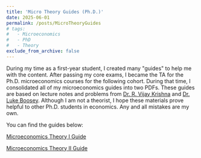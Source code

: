 ```yaml
---
title: 'Micro Theory Guides (Ph.D.)'
date: 2025-06-01
permalink: /posts/MicroTheoryGuides
# tags:
#   - Microeconomics
#   - PhD
#   - Theory
exclude_from_archive: false
---
```


During my time as a first-year student, I created many "guides" to help me with the content. After passing my core exams, I became the TA for the Ph.D. microeconomics courses for the following cohort. During that time, I consolidated all of my microeconomics guides into two PDFs. These guides are based on lecture notes and problems from <a href="https://rvijaykrishna.weebly.com/" target="_blank">Dr. R. Vijay Krishna</a> and <a href="https://myweb.fsu.edu/lboosey/" target="_blank">Dr. Luke Boosey</a>. Although I am not a theorist, I hope these materials prove helpful to other Ph.D. students in economics. Any and all mistakes are my own.

You can find the guides below:

<a href="https://www.dropbox.com/scl/fi/wdwxti3wcngy5p9x1m071/Micro-Theory-I-Guide.pdf?rlkey=xmkqt7cpp7nsq1ssp5c19juod&st=c275fc43&dl=0"> Microeconomics Theory I Guide</a>


<a href="https://www.dropbox.com/scl/fi/uuytl4fsw4zz9p0buq6hn/Micro-Theory-II-Guide.pdf?rlkey=epfpzs4ladee5pyv47zp7b5nr&st=x3xd85nd&dl=0"> Microeconomics Theory II Guide</a>


